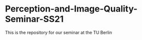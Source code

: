 # Perception-and-Image-Quality-Seminar-SS21
This is the repository for our seminar at the TU Berlin
